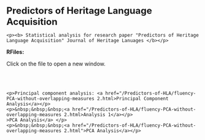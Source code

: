 <!DOCTYPE html>
<html>
<body>
	<br></br>
	<p> <b><font size="5">Predictors of Heritage Language Acquisition </font></b></p>
	
	<p><b> Statistical analysis for research paper "Predictors of Heritage Language Acquisition" Journal of Heritage Lanuages </b></p>
	
	
<p> <b>RFiles:</b></p>

<p>Click on the file to open a new window.</p>		
		
<br></br>

	<p>Principal component analysis: <a href="/Predictors-of-HLA/fluency-PCA-without-overlapping-measures 2.html>Principal Component Analysis</a></p>
	<p>&nbsp;&nbsp;&nbsp;<a href="/Predictors-of-HLA/fluency-PCA-without-overlapping-measures 2.html>Analysis 1</a></p>
	>PCA Analysis</a> </p>
	<p>&nbsp;&nbsp;&nbsp;<a href="/Predictors-of-HLA/fluency-PCA-without-overlapping-measures 2.html">PCA Analysis</a></p>
	
	

		
	
	
</body>
</html>
